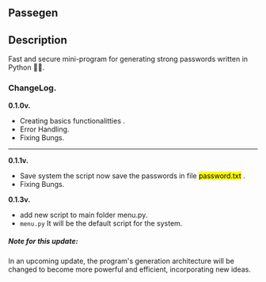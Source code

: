 <section>
  <h1>Passegen</h1>
  <h2>Description</h2>
  <p>
    Fast and secure mini-program for generating strong passwords written in Python 🐍🔐.
  </p>
  <h3>ChangeLog.</h3>
  <b>0.1.0v.</b>
  <ul>
    <li>Creating basics functionalitties .</li>
    <li>Error Handling.</li>
    <li>Fixing Bungs.</li>
  </ul>
  <hr>
    <b>0.1.1v.</b>
  <ul>
    <li>Save system the script now save the passwords in file <mark>password.txt</mark> .</li>
    <li>Fixing Bungs.</li>
  </ul>
    <b>0.1.3v.</b>
  <ul>
    <li>add new script to main folder menu.py.</li>
    <li><code>menu.py</code> It will be the default script for the system.</li>
  </ul>
</section>
<h5>Note for this update:</h5>
<p>
  In an upcoming update, the program's generation architecture will be changed to become more powerful and efficient, incorporating new ideas.
</p>
